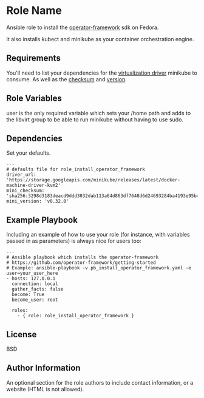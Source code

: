 Role Name
=========

Ansible role to install the [operator-framework](https://github.com/operator-framework/getting-started) sdk on Fedora.

It also installs kubect and minikube as your container orchestration engine.

Requirements
------------

You'll need to list your dependencies for the [virtualization driver](https://github.com/kubernetes/minikube/blob/master/docs/drivers.md) minikube to consume. As well as the [checksum](https://github.com/kubernetes/minikube/releases) and [version](https://github.com/kubernetes/minikube/releases). 

Role Variables
--------------
user is the only required variable which sets your /home path and adds to the libvirt group to be able to run minikube without having to use sudo.

Dependencies
------------

Set your defaults.

    ---
    # defaults file for role_install_operator_framework
    driver_url: 'https://storage.googleapis.com/minikube/releases/latest/docker-machine-driver-kvm2'
    mini_checksum: 'sha256:3298d3183deacd9ddd3032dab113a64d863df7648d6d24693284ba4193e95b49'
    mini_version: 'v0.32.0'

Example Playbook
----------------

Including an example of how to use your role (for instance, with variables passed in as parameters) is always nice for users too:

    ---
    # Ansible playbook which installs the operator-framework
    # https://github.com/operator-framework/getting-started
    # Example: ansible-playbook -v pb_install_operator_framework.yaml -e user=your_user_here
    - hosts: 127.0.0.1
      connection: local
      gather_facts: false
      become: True
      become_user: root
    
      roles:
        - { role: role_install_operator_framework }

License
-------

BSD

Author Information
------------------

An optional section for the role authors to include contact information, or a website (HTML is not allowed).
